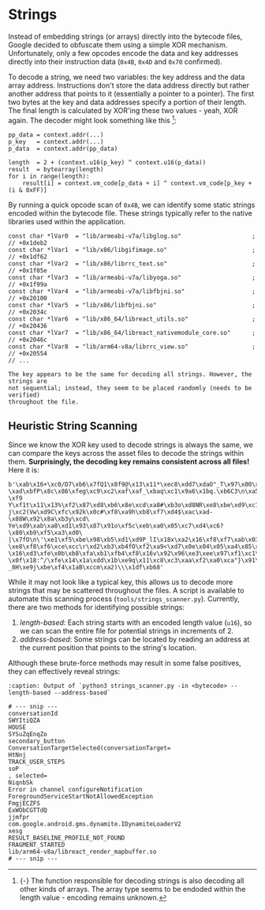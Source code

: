# Strings

Instead of embedding strings (or arrays) directly into the bytecode files, Google decided
to obfuscate them using a simple XOR mechanism. Unfortunately, only a few opcodes encode
the data and key addresses directly into their instruction data (`0x4B`, `0x4D` and `0x70`
confirmed).

To decode a string, we need two variables: the key address and the data array address.
Instructions don't store the data address directly but rather another address that points
to it (essentially a pointer to a pointer). The first two bytes at the key and data addresses
specify a portion of their length. The final length is calculated by XOR'ing these two
values - yeah, XOR again. The decoder might look something like this [^mn4]:
```{code-block} python
pp_data = context.addr(...)
p_key   = context.addr(...)
p_data  = context.addr(pp_data)

length  = 2 + (context.u16(p_key) ^ context.u16(p_data))
result  = bytearray(length)
for i in range(length):
    result[i] = context.vm_code[p_data + i] ^ context.vm_code[p_key + (i & 0xFF)]
```

[^mn4]: {-} The function responsible for decoding strings is also decoding all other kinds of
arrays. The array type seems to be endoded within the length value - encoding remains unknown.

By running a quick opcode scan of `0x4B`, we can identify some static strings
encoded within the bytecode file. These strings typically refer to the native
libraries used within the application.
```{code-block} c
const char *lVar0  = "lib/armeabi-v7a/libglog.so"                    ; // +0x1deb2
const char *lVar1  = "lib/x86/libgifimage.so"                        ; // +0x1df62
const char *lVar2  = "lib/x86/librrc_text.so"                        ; // +0x1f05e
const char *lVar3  = "lib/armeabi-v7a/libyoga.so"                    ; // +0x1f99a
const char *lVar4  = "lib/armeabi-v7a/libfbjni.so"                   ; // +0x20100
const char *lVar5  = "lib/x86/libfbjni.so"                           ; // +0x2034c
const char *lVar6  = "lib/x86_64/libreact_utils.so"                  ; // +0x20436
const char *lVar7  = "lib/x86_64/libreact_nativemodule_core.so"      ; // +0x2046c
const char *lVar8  = "lib/arm64-v8a/librrc_view.so"                  ; // +0x20554
// ...
```

```{note}
The key appears to be the same for decoding all strings. However, the strings are
not sequential; instead, they seem to be placed randomly (needs to be verified)
throughout the file.
```

## Heuristic String Scanning

Since we know the XOR key used to decode strings is always the same, we can compare
the keys across the asset files to decode the strings within them. **Surprisingly, the
decoding key remains consistent across all files!** Here it is:
```{code-block} python
b'\xab\x16+\xc0/D7\xb6\x7fQ1\x8f9@\x13\x11*\xec8\xdd7\xdaO"_T\x97\x00\x1d;\xa6T`\
\xad\xbfP\x8c\x86\xfeg\xc9\xc2\xaf\xaf_\xbaq\xc1\x9a6\x1bq.\xb6C3\n\xa5\xe5\xea\
\xf9 Y\xf1t\x11\x13%\xf2\x87\xd8\xb6\x8e\xcd\xa8#\xb3o\xd8NR\xe8\xbe\xd9\xc1\xa0\
j\xc2(Vw\xd9C\xfc\x92k\x0c#\xf8\xa9h\xb8\xf7\xd4$\xac\xad-\x88W\x92\x8a\xb3y\xcd\
Ye\xd9\xab\xa8\xd1\x93\x87\x91o\xf5c\xeb\xa0\x05\xc7\xd4\xc6?\x80\xb9\xf5\xa3\xd0\
|\x7fO\n\'\xe1\xf5\xbe\x98\xb5\xd1\xd9P_lI\x18x\xa2\x16\xf8\xf7\xab\x03\xf0\xaf_\
\xe8\xf8\xf6\xce\xcc\r\xd2\xb3\xb4fO\xf2\xa9<\xd7\x0e\x04\x05\xa4\x85\xb5&\xcf\xbc\
\x16\xd3\xfe\x0b\xb8\xfa\xb1\xfb4\xf8\x16v\x92\x96\xe3\xee\x97\xf1\xc1\xad\x15\xe3\
\x0f\x18:^/\xfe\x14\x1a\xdd\x1b\xe9q\x11\xc8\xc3\xaa\xf2\xa0\xca"}\x91\xcd\xc8\x01\
_8H\xe9j\xbe\xf4\x1aB\xccm\xa2)\\\x1df\xb68'
```

While it may not look like a typical key, this allows us to decode more strings that
may be scattered throughout the files. A script is available to automate this scanning
process (`tools/strings_scanner.py`). Currently, there are two methods for identifying
possible strings:

1. *length-based*: Each string starts with an encoded length value (`u16`), so we can
   scan the entire file for potential strings in increments of 2.
2. *address-based*: Some strings can be located by reading an address at the current
   position that points to the string's location.

Although these brute-force methods may result in some false positives, they can
effectively reveal strings:

```{code-block} text
:caption: Output of `python3 strings_scanner.py -in <bytecode> --length-based --address-based`

# --- snip ---
conversationId
SWYItiQZA
HOUSE
SYSuZqEnqZo
secondary_button
ConversationTargetSelected(conversationTarget=
HtNnj
TRACK_USER_STEPS
soP
, selected=
NiqnbSk
Error in channel configureNotification ForegroundServiceStartNotAllowedException
FmgjECZFS
ExWObCGTTdQ
jjmfpr
com.google.android.gms.dynamite.IDynamiteLoaderV2
xesg
RESULT_BASELINE_PROFILE_NOT_FOUND
FRAGMENT_STARTED
lib/arm64-v8a/libreact_render_mapbuffer.so
# --- snip ---
```
